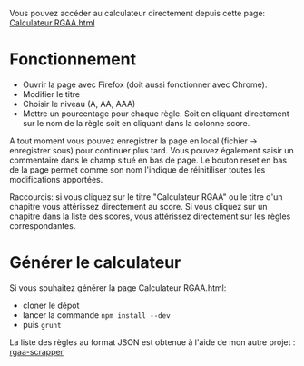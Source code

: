 Vous pouvez accéder au calculateur directement depuis cette page: [Calculateur RGAA.html](http://sylvainbzh.github.io/Calculateur%20RGAA.html)

# Fonctionnement
* Ouvrir la page avec Firefox (doit aussi fonctionner avec Chrome).
* Modifier le titre
* Choisir le niveau (A, AA, AAA)
* Mettre un pourcentage pour chaque règle. Soit en cliquant directement sur le nom de la règle soit en cliquant dans la colonne score.

A tout moment vous pouvez enregistrer la page en local (fichier -> enregistrer sous) pour continuer plus tard.
Vous pouvez également saisir un commentaire dans le champ situé en bas de page.
Le bouton reset en bas de la page permet comme son nom l'indique de réinitiliser toutes les modifications apportées.

Raccourcis: si vous cliquez sur le titre "Calculateur RGAA" ou le titre d'un chapitre vous attérissez directement au score. Si vous cliquez sur un chapitre dans la liste des scores, vous attérissez directement sur les règles correspondantes.

# Générer le calculateur

Si vous souhaitez générer la page Calculateur RGAA.html:
* cloner le dépot
* lancer la commande `npm install --dev`
* puis `grunt`

La liste des règles au format JSON est obtenue à l'aide de mon autre projet : [rgaa-scrapper](https://github.com/SylvainBzh/rgaa-scraper)
